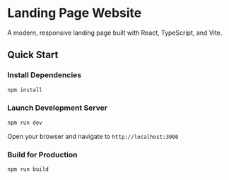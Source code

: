 # Landing Page Website

A modern, responsive landing page built with React, TypeScript, and Vite.

## Quick Start

### Install Dependencies
```bash
npm install
```

### Launch Development Server
```bash
npm run dev
```

Open your browser and navigate to `http://localhost:3000`

### Build for Production
```bash
npm run build
```
